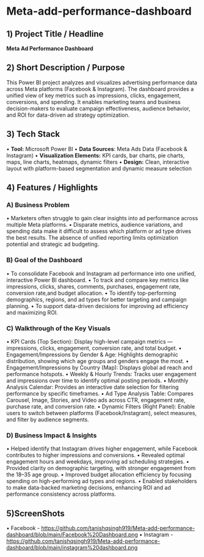 # Meta-add-performance-dashboard
## 1️) Project Title / Headline
**Meta Ad Performance Dashboard**

## 2️) Short Description / Purpose
This Power BI project analyzes and visualizes advertising performance data across Meta platforms (Facebook & Instagram).
The dashboard provides a unified view of key metrics such as impressions, clicks, engagement, conversions, and spending.
It enables marketing teams and business decision-makers to evaluate campaign effectiveness, audience behavior, and ROI for data-driven ad strategy optimization.

## 3️) Tech Stack
• **Tool:** Microsoft Power BI
• **Data Sources**: Meta Ads Data (Facebook & Instagram)
• **Visualization Elements:** KPI cards, bar charts, pie charts, maps, line charts, heatmaps, dynamic filters
• **Design:** Clean, interactive layout with platform-based segmentation and dynamic measure selection

## 4️) Features / Highlights
### **A) Business Problem**
• Marketers often struggle to gain clear insights into ad performance across multiple Meta platforms.
• Disparate metrics, audience variations, and spending data make it difficult to assess which platform or ad type drives the best results.
  The absence of unified reporting limits optimization potential and strategic ad budgeting.

### **B) Goal of the Dashboard**
• To consolidate Facebook and Instagram ad performance into one unified, interactive Power BI dashboard.
• To track and compare key metrics like impressions, clicks, shares, comments, purchases, engagement rate, conversion rate,and budget allocation.
• To identify top-performing demographics, regions, and ad types for better targeting and campaign planning.
• To support data-driven decisions for improving ad efficiency and maximizing ROI.

### **C) Walkthrough of the Key Visuals**
• KPI Cards (Top Section): Display high-level campaign metrics — impressions, clicks, engagement, conversion rate, and total budget.
• Engagement/Impressions by Gender & Age: Highlights demographic distribution, showing which age groups and genders engage the most.
• Engagement/Impressions by Country (Map): Displays global ad reach and performance hotspots.
• Weekly & Hourly Trends: Tracks user engagement and impressions over time to identify optimal posting periods.
• Monthly Analysis Calendar: Provides an interactive date selection for filtering performance by specific timeframes.
• Ad Type Analysis Table: Compares Carousel, Image, Stories, and Video ads across CTR, engagement rate, purchase rate, and conversion rate.
• Dynamic Filters (Right Panel): Enable users to switch between platforms (Facebook/Instagram), select measures, and filter by audience segments.

### **D) Business Impact & Insights**
• Helped identify that Instagram drives higher engagement, while Facebook contributes to higher impressions and conversions.
• Revealed optimal engagement hours and weekdays, improving ad scheduling strategies.
• Provided clarity on demographic targeting, with stronger engagement from the 18–35 age group.
• Improved budget allocation efficiency by focusing spending on high-performing ad types and regions.
• Enabled stakeholders to make data-backed marketing decisions, enhancing ROI and ad performance consistency across platforms.

## 5)ScreenShots
• Facebook - https://github.com/tanishqsingh919/Meta-add-performance-dashboard/blob/main/Facebook%20Dashboard.png
• Instagram  - https://github.com/tanishqsingh919/Meta-add-performance-dashboard/blob/main/instagram%20dashboard.png

